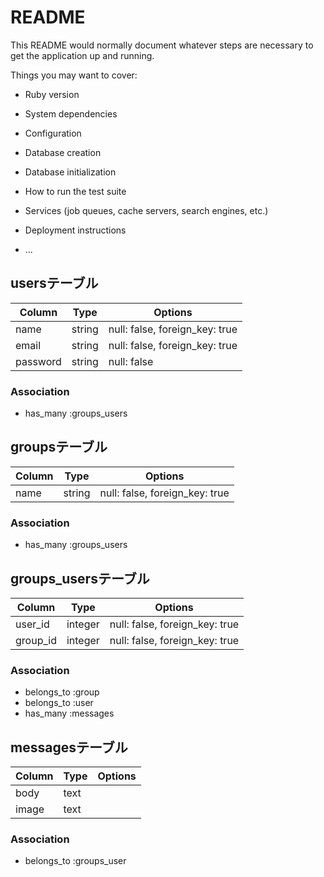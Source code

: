 # README

This README would normally document whatever steps are necessary to get the
application up and running.

Things you may want to cover:

* Ruby version

* System dependencies

* Configuration

* Database creation

* Database initialization

* How to run the test suite

* Services (job queues, cache servers, search engines, etc.)

* Deployment instructions

* ...

## usersテーブル
|Column|Type|Options|
|------|----|-------|
|name|string|null: false, foreign_key: true|
|email|string|null: false, foreign_key: true|
|password|string|null: false|

### Association
- has_many :groups_users

## groupsテーブル
|Column|Type|Options|
|------|----|-------|
|name|string|null: false, foreign_key: true|

### Association
- has_many :groups_users

## groups_usersテーブル
|Column|Type|Options|
|------|----|-------|
|user_id|integer|null: false, foreign_key: true|
|group_id|integer|null: false, foreign_key: true|

### Association
- belongs_to :group
- belongs_to :user
- has_many :messages

## messagesテーブル
|Column|Type|Options|
|------|----|-------|
|body|text||
|image|text||

### Association
- belongs_to :groups_user
